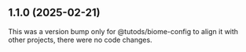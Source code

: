 ## 1.1.0 (2025-02-21)

This was a version bump only for @tutods/biome-config to align it with other projects, there were no code changes.
